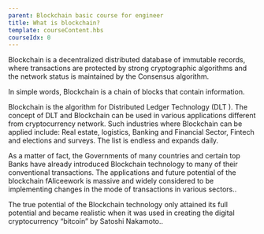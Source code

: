 ```yaml
---
parent: Blockchain basic course for engineer
title: What is blockchain?
template: courseContent.hbs
courseIdx: 0
---
```

Blockchain is a decentralized distributed database of immutable records, where transactions are protected by strong cryptographic algorithms and the network status is maintained by the Consensus algorithm.

In simple words, Blockchain is a chain of blocks that contain information.

Blockchain is the algorithm for Distributed Ledger Technology (DLT ). The concept of DLT and Blockchain can be used in various applications different from cryptocurrency network. Such industries where Blockchain can be applied include: Real estate, logistics, Banking and Financial Sector, Fintech and elections and surveys. The list is endless and expands daily.

As a matter of fact, the Governments of many countries and certain top Banks have already introduced Blockchain technology to many of their conventional transactions. The applications and future potential of the blockchain fAliceework is massive and widely considered to be implementing changes in the mode of transactions in various sectors..

The true potential of the Blockchain technology only attained its full potential and became realistic when it was used in creating the digital cryptocurrency “bitcoin” by Satoshi Nakamoto..
